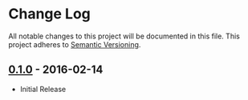 # Change Log
All notable changes to this project will be documented in this file.
This project adheres to [Semantic Versioning](http://semver.org/).


## [0.1.0] - 2016-02-14
- Initial Release

[0.1.0]: https://github.com/vperyod/vperyod.session-handler/releases/tag/0.1.0

